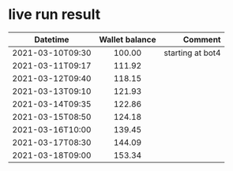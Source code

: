 # live run result
|    Datetime      | Wallet balance |      Comment     |
|------------------|:--------------:|-----------------:|
| 2021-03-10T09:30 |    100.00      | starting at bot4 |
| 2021-03-11T09:17 |    111.92      |                  |
| 2021-03-12T09:40 |    118.15      |                  |
| 2021-03-13T09:10 |    121.93      |                  |
| 2021-03-14T09:35 |    122.86      |                  |
| 2021-03-15T08:50 |    124.18      |                  |
| 2021-03-16T10:00 |    139.45      |                  |
| 2021-03-17T08:30 |    144.09      |                  |
| 2021-03-18T09:00 |    153.34      |                  |


